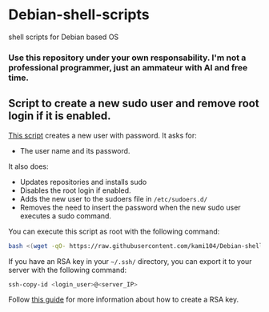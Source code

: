 # Debian-shell-scripts
shell scripts for Debian based OS
### Use this repository under your own responsability. I'm not a professional programmer, just an ammateur with AI and free time.

## Script to create a new sudo user and remove root login if it is enabled.

[This script](setup_user_and_sudo.sh)  creates a new user with password. It asks for:
   - The user name and its password.
  
  It also does:
   - Updates repositories and installs sudo
   - Disables the root login if enabled.
   - Adds the new user to the sudoers file in ``/etc/sudoers.d/``
   - Removes the need to insert the password when the new sudo user executes a sudo command.

You can execute this script as root with the following command:
```bash
bash <(wget -qO- https://raw.githubusercontent.com/kami104/Debian-shell-scripts/refs/heads/main/setup_user_and_sudo.sh)
```
If you have an RSA key in your ``~/.ssh/`` directory, you can export it to your server with the following command:
```bash
ssh-copy-id <login_user>@<server_IP>
```
Follow [this guide](https://raspibolt.org/guide/raspberry-pi/security.html#login-with-ssh-keys) for more information about how to create a RSA key.
